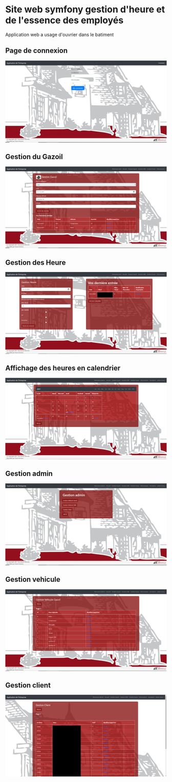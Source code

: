 # Site web symfony gestion d'heure et de l'essence des employés 
Application web a usage d'ouvrier dans le batiment 
<h2>Page de connexion</h2>

![alt text](https://github.com/arthoine/symfony/blob/master/img_readme/1.PNG?raw=true)
<h2>Gestion du Gazoil</h2>

![alt text](https://github.com/arthoine/symfony/blob/master/img_readme/2.PNG?raw=true)
<h2>Gestion des Heure</h2>

![alt text](https://github.com/arthoine/symfony/blob/master/img_readme/3.png?raw=true)
<h2>Affichage des heures en calendrier</h2>

![alt text](https://github.com/arthoine/symfony/blob/master/img_readme/4.PNG?raw=true)
<h2>Gestion admin</h2>

![alt text](https://github.com/arthoine/symfony/blob/master/img_readme/5.PNG?raw=true)
<h2>Gestion vehicule</h2>

![alt text](https://github.com/arthoine/symfony/blob/master/img_readme/6.PNG?raw=true)
<h2>Gestion client</h2>

![alt text](https://github.com/arthoine/symfony/blob/master/img_readme/7.PNG?raw=true)


